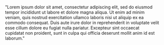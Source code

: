 "Lorem ipsum dolor sit amet, consectetur
 adipiscing elit, sed do eiusmod tempor 
 incididunt ut labore et dolore magna aliqua. 
 Ut enim ad minim veniam, quis nostrud 
 exercitation ullamco laboris nisi ut aliquip 
 ex ea commodo consequat. Duis aute irure dolor in reprehenderit in voluptate velit
  esse cillum dolore eu fugiat nulla pariatur.
   Excepteur sint occaecat cupidatat non proident, sunt in culpa qui officia 
   deserunt mollit anim id est laborum."